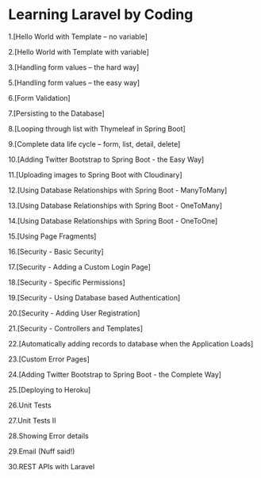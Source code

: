 # Learning Laravel by Coding
1.[Hello World with Template – no variable]

2.[Hello World with Template with variable]

3.[Handling form values – the hard way]

5.[Handling form values – the easy way]

6.[Form Validation]

7.[Persisting to the Database]

8.[Looping through list with Thymeleaf in Spring Boot]

9.[Complete data life cycle – form, list, detail, delete]

10.[Adding Twitter Bootstrap to Spring Boot - the Easy Way]

11.[Uploading images to Spring Boot with Cloudinary]

12.[Using Database Relationships with Spring Boot - ManyToMany]

13.[Using Database Relationships with Spring Boot - OneToMany]

14.[Using Database Relationships with Spring Boot - OneToOne]

15.[Using Page Fragments]

16.[Security - Basic Security]

17.[Security - Adding a Custom Login Page]

18.[Security - Specific Permissions]

19.[Security - Using Database based Authentication]

20.[Security - Adding User Registration]

21.[Security - Controllers and Templates]

22.[Automatically adding records to database when the Application Loads]

23.[Custom Error Pages]

24.[Adding Twitter Bootstrap to Spring Boot - the Complete Way]

25.[Deploying to Heroku]

26.Unit Tests

27.Unit Tests II

28.Showing Error details

29.Email (Nuff said!)

30.REST APIs with  Laravel
